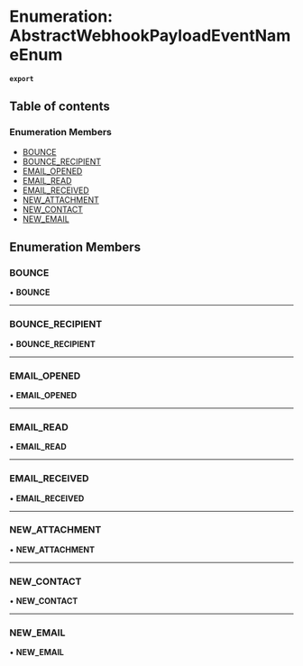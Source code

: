 # Enumeration: AbstractWebhookPayloadEventNameEnum

**`export`**

## Table of contents

### Enumeration Members

- [BOUNCE](AbstractWebhookPayloadEventNameEnum.md#bounce)
- [BOUNCE\_RECIPIENT](AbstractWebhookPayloadEventNameEnum.md#bounce_recipient)
- [EMAIL\_OPENED](AbstractWebhookPayloadEventNameEnum.md#email_opened)
- [EMAIL\_READ](AbstractWebhookPayloadEventNameEnum.md#email_read)
- [EMAIL\_RECEIVED](AbstractWebhookPayloadEventNameEnum.md#email_received)
- [NEW\_ATTACHMENT](AbstractWebhookPayloadEventNameEnum.md#new_attachment)
- [NEW\_CONTACT](AbstractWebhookPayloadEventNameEnum.md#new_contact)
- [NEW\_EMAIL](AbstractWebhookPayloadEventNameEnum.md#new_email)

## Enumeration Members

### <a id="bounce" name="bounce"></a> BOUNCE

• **BOUNCE**

___

### <a id="bounce_recipient" name="bounce_recipient"></a> BOUNCE\_RECIPIENT

• **BOUNCE\_RECIPIENT**

___

### <a id="email_opened" name="email_opened"></a> EMAIL\_OPENED

• **EMAIL\_OPENED**

___

### <a id="email_read" name="email_read"></a> EMAIL\_READ

• **EMAIL\_READ**

___

### <a id="email_received" name="email_received"></a> EMAIL\_RECEIVED

• **EMAIL\_RECEIVED**

___

### <a id="new_attachment" name="new_attachment"></a> NEW\_ATTACHMENT

• **NEW\_ATTACHMENT**

___

### <a id="new_contact" name="new_contact"></a> NEW\_CONTACT

• **NEW\_CONTACT**

___

### <a id="new_email" name="new_email"></a> NEW\_EMAIL

• **NEW\_EMAIL**
